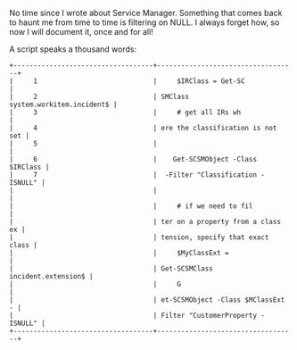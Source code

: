 ﻿No time since I wrote about Service Manager. Something that comes back
to haunt me from time to time is filtering on NULL. I always forget how,
so now I will document it, once and for all!

A script speaks a thousand words:
```
+-----------------------------------+-----------------------------------+
|     1                             |     $IRClass = Get-SC             |
|     2                             | SMClass system.workitem.incident$ |
|     3                             |     # get all IRs wh              |
|     4                             | ere the classification is not set |
|     5                             |                                   |
|     6                             |    Get-SCSMObject -Class $IRClass |
|     7                             |  -Filter "Classification -ISNULL" |
|                                   |                                   |
|                                   |     # if we need to fil           |
|                                   | ter on a property from a class ex |
|                                   | tension, specify that exact class |
|                                   |     $MyClassExt =                 |
|                                   | Get-SCSMClass incident.extension$ |
|                                   |     G                             |
|                                   | et-SCSMObject -Class $MClassExt - |
|                                   | Filter "CustomerProperty -ISNULL" |
+-----------------------------------+-----------------------------------+
```
```
```
